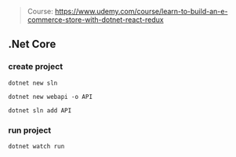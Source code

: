 > Course: https://www.udemy.com/course/learn-to-build-an-e-commerce-store-with-dotnet-react-redux

## .Net Core

### create project

`dotnet new sln`

`dotnet new webapi -o API`

`dotnet sln add API`

### run project

`dotnet watch run`